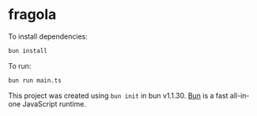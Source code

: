 # fragola

To install dependencies:

```bash
bun install
```

To run:

```bash
bun run main.ts
```

This project was created using `bun init` in bun v1.1.30. [Bun](https://bun.sh) is a fast all-in-one JavaScript runtime.
